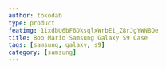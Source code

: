 ```yaml
---
author: tokodab
type: product
featimg: 1ixdbU6bF6DksqlxWrbEi_Z8rJgYWN8Oe
title: Boo Mario Samsung Galaxy S9 Case
tags: [samsung, galaxy, s9]
category: [samsung]
---
```

